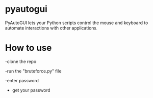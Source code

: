 # pyautogui
PyAutoGUI lets your Python scripts control the mouse and keyboard to automate interactions with other applications. 

# How to use

-clone the repo

-run the "bruteforce.py" file 

-enter password 

- get your password
